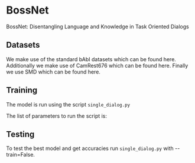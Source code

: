 # BossNet
BossNet: Disentangling Language and Knowledge in Task Oriented Dialogs

## Datasets
We make use of the standard bAbI datasets which can be found here.
Additionally we make use of CamRest676 which can be found here.
Finally we use SMD which can be found here.

## Training
The model is run using the script `single_dialog.py` 

The list of parameters to run the script is:

## Testing
To test the best model and get accuracies run `single_dialog.py` with --train=False.
